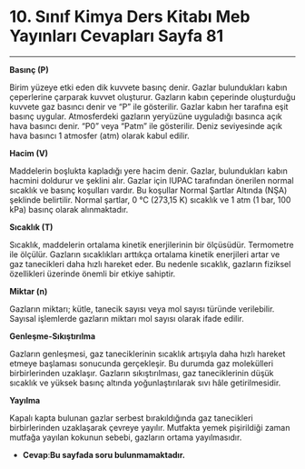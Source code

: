 # 10. Sınıf Kimya Ders Kitabı Meb Yayınları Cevapları Sayfa 81

---

**Basınç (P)**

 Birim yüzeye etki eden dik kuvvete basınç denir. Gazlar bulundukları kabın çeperlerine çarparak kuvvet oluşturur. Gazların kabın çeperinde oluşturduğu kuvvete gaz basıncı denir ve “P” ile gösterilir. Gazlar kabın her tarafına eşit basınç uygular. Atmosferdeki gazların yeryüzüne uyguladığı basınca açık hava basıncı denir. “P0” veya “Patm” ile gösterilir. Deniz seviyesinde açık hava basıncı 1 atmosfer (atm) olarak kabul edilir.

**Hacim (V)**

 Maddelerin boşlukta kapladığı yere hacim denir. Gazlar, bulundukları kabın hacmini doldurur ve şeklini alır. Gazlar için IUPAC tarafından önerilen normal sıcaklık ve basınç koşulları vardır. Bu koşullar Normal Şartlar Altında (NŞA) şeklinde belirtilir. Normal şartlar, 0 °C (273,15 K) sıcaklık ve 1 atm (1 bar, 100 kPa) basınç olarak alınmaktadır.

**Sıcaklık (T)**

 Sıcaklık, maddelerin ortalama kinetik enerjilerinin bir ölçüsüdür. Termometre ile ölçülür. Gazların sıcaklıkları arttıkça ortalama kinetik enerjileri artar ve gaz tanecikleri daha hızlı hareket eder. Bu nedenle sıcaklık, gazların fiziksel özellikleri üzerinde önemli bir etkiye sahiptir.

**Miktar (n)**

 Gazların miktarı; kütle, tanecik sayısı veya mol sayısı türünde verilebilir. Sayısal işlemlerde gazların miktarı mol sayısı olarak ifade edilir.

**Genleşme-Sıkıştırılma**

 Gazların genleşmesi, gaz taneciklerinin sıcaklık artışıyla daha hızlı hareket etmeye başlaması sonucunda gerçekleşir. Bu durumda gaz molekülleri birbirlerinden uzaklaşır. Gazların sıkıştırılması, gaz taneciklerinin düşük sıcaklık ve yüksek basınç altında yoğunlaştırılarak sıvı hâle getirilmesidir.

**Yayılma**

 Kapalı kapta bulunan gazlar serbest bırakıldığında gaz tanecikleri birbirlerinden uzaklaşarak çevreye yayılır. Mutfakta yemek pişirildiği zaman mutfağa yayılan kokunun sebebi, gazların ortama yayılmasıdır.

-   **Cevap**:**Bu sayfada soru bulunmamaktadır.**